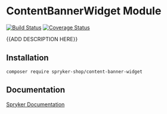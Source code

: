 # ContentBannerWidget Module
[![Build Status](https://travis-ci.org/spryker-shop/content-banner-widget.svg)](https://travis-ci.org/spryker-shop/content-banner-widget)
[![Coverage Status](https://coveralls.io/repos/github/spryker-shop/content-banner-widget/badge.svg)](https://coveralls.io/github/spryker-shop/content-banner-widget)

{{ADD DESCRIPTION HERE}}

## Installation

```
composer require spryker-shop/content-banner-widget
```

## Documentation

[Spryker Documentation](https://academy.spryker.com/developing_with_spryker/module_guide/modules.html)
